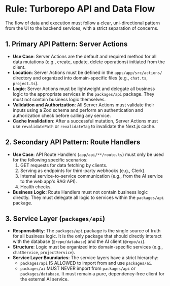 # Rule: Turborepo API and Data Flow

The flow of data and execution must follow a clear, uni-directional pattern from the UI to the backend services, with a strict separation of concerns.

## 1. Primary API Pattern: Server Actions
-   **Use Case**: Server Actions are the default and required method for all data mutations (e.g., create, update, delete operations) initiated from the client.
-   **Location**: Server Actions must be defined in the `apps/app/src/actions/` directory and organized into domain-specific files (e.g., `chat.ts`, `project.ts`).
-   **Logic**: Server Actions must be lightweight and delegate all business logic to the appropriate services in the `packages/api` package. They must not contain business logic themselves.
-   **Validation and Authorization**: All Server Actions must validate their inputs using a Zod schema and perform an authentication and authorization check before calling any service.
-   **Cache Invalidation**: After a successful mutation, Server Actions must use `revalidatePath` or `revalidateTag` to invalidate the Next.js cache.

## 2. Secondary API Pattern: Route Handlers
-   **Use Case**: API Route Handlers (`app/api/**/route.ts`) must only be used for the following specific scenarios:
    1.  GET requests for data fetching by clients.
    2.  Serving as endpoints for third-party webhooks (e.g., Clerk).
    3.  Internal service-to-service communication (e.g., from the AI service to the web app's RAG API).
    4.  Health checks.
-   **Business Logic**: Route Handlers must not contain business logic directly. They must delegate all logic to services within the `packages/api` package.

## 3. Service Layer (`packages/api`)
-   **Responsibility**: The `packages/api` package is the single source of truth for all business logic. It is the only package that should directly interact with the database (`@repo/database`) and the AI client (`@repo/ai`).
-   **Structure**: Logic must be organized into domain-specific services (e.g., `chatService`, `projectService`).
-   **Service Layer Boundaries**: The service layers have a strict hierarchy:
    - `packages/api` IS ALLOWED to import from and use `packages/ai`.
    - `packages/ai` MUST NEVER import from `packages/api` or `packages/database`. It must remain a pure, dependency-free client for the external AI service.
